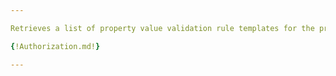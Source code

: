 ```yaml
---

Retrieves a list of property value validation rule templates for the project specified by the project id.

{!Authorization.md!}

---
```

